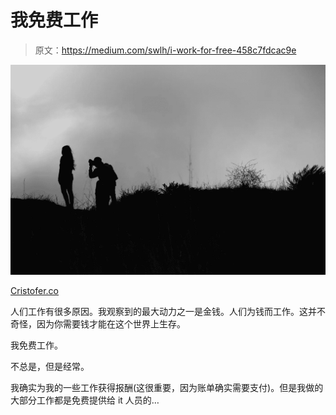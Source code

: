 # 我免费工作

> 原文：<https://medium.com/swlh/i-work-for-free-458c7fdcac9e>

![](img/3ba743ab3ef1ed8ba66ed19e1158a673.png)

[Cristofer.co](http://Cristofer.co)

人们工作有很多原因。我观察到的最大动力之一是金钱。人们为钱而工作。这并不奇怪，因为你需要钱才能在这个世界上生存。

我免费工作。

不总是，但是经常。

我确实为我的一些工作获得报酬(这很重要，因为账单确实需要支付)。但是我做的大部分工作都是免费提供给 it 人员的…